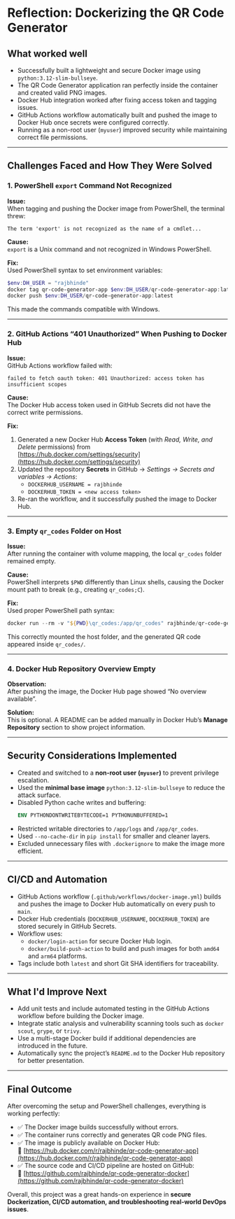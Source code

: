 # Reflection: Dockerizing the QR Code Generator

## What worked well
- Successfully built a lightweight and secure Docker image using `python:3.12-slim-bullseye`.
- The QR Code Generator application ran perfectly inside the container and created valid PNG images.
- Docker Hub integration worked after fixing access token and tagging issues.
- GitHub Actions workflow automatically built and pushed the image to Docker Hub once secrets were configured correctly.
- Running as a non-root user (`myuser`) improved security while maintaining correct file permissions.

---

## Challenges Faced and How They Were Solved

### 1. PowerShell `export` Command Not Recognized
**Issue:**  
When tagging and pushing the Docker image from PowerShell, the terminal threw:
```
The term 'export' is not recognized as the name of a cmdlet...
```

**Cause:**  
`export` is a Unix command and not recognized in Windows PowerShell.

**Fix:**  
Used PowerShell syntax to set environment variables:
```powershell
$env:DH_USER = "rajbhinde"
docker tag qr-code-generator-app $env:DH_USER/qr-code-generator-app:latest
docker push $env:DH_USER/qr-code-generator-app:latest
```
This made the commands compatible with Windows.

---

### 2. GitHub Actions “401 Unauthorized” When Pushing to Docker Hub
**Issue:**  
GitHub Actions workflow failed with:
```
failed to fetch oauth token: 401 Unauthorized: access token has insufficient scopes
```

**Cause:**  
The Docker Hub access token used in GitHub Secrets did not have the correct write permissions.

**Fix:**
1. Generated a new Docker Hub **Access Token** (with *Read, Write, and Delete* permissions) from  
   [https://hub.docker.com/settings/security](https://hub.docker.com/settings/security)
2. Updated the repository **Secrets** in GitHub → *Settings → Secrets and variables → Actions*:
   - `DOCKERHUB_USERNAME = rajbhinde`
   - `DOCKERHUB_TOKEN = <new access token>`
3. Re-ran the workflow, and it successfully pushed the image to Docker Hub.

---

### 3. Empty `qr_codes` Folder on Host
**Issue:**  
After running the container with volume mapping, the local `qr_codes` folder remained empty.

**Cause:**  
PowerShell interprets `$PWD` differently than Linux shells, causing the Docker mount path to break (e.g., creating `qr_codes;C`).

**Fix:**  
Used proper PowerShell path syntax:
```powershell
docker run --rm -v "${PWD}\qr_codes:/app/qr_codes" rajbhinde/qr-code-generator-app
```
This correctly mounted the host folder, and the generated QR code appeared inside `qr_codes/`.

---

### 4. Docker Hub Repository Overview Empty
**Observation:**  
After pushing the image, the Docker Hub page showed “No overview available”.

**Solution:**  
This is optional. A README can be added manually in Docker Hub’s **Manage Repository** section to show project information.

---

## Security Considerations Implemented
- Created and switched to a **non-root user (`myuser`)** to prevent privilege escalation.
- Used the **minimal base image** `python:3.12-slim-bullseye` to reduce the attack surface.
- Disabled Python cache writes and buffering:
  ```dockerfile
  ENV PYTHONDONTWRITEBYTECODE=1 PYTHONUNBUFFERED=1
  ```
- Restricted writable directories to `/app/logs` and `/app/qr_codes`.
- Used `--no-cache-dir` in `pip install` for smaller and cleaner layers.
- Excluded unnecessary files with `.dockerignore` to make the image more efficient.

---

## CI/CD and Automation
- GitHub Actions workflow (`.github/workflows/docker-image.yml`) builds and pushes the image to Docker Hub automatically on every push to `main`.
- Docker Hub credentials (`DOCKERHUB_USERNAME`, `DOCKERHUB_TOKEN`) are stored securely in GitHub Secrets.
- Workflow uses:
  - `docker/login-action` for secure Docker Hub login.
  - `docker/build-push-action` to build and push images for both `amd64` and `arm64` platforms.
- Tags include both `latest` and short Git SHA identifiers for traceability.

---

## What I'd Improve Next
- Add unit tests and include automated testing in the GitHub Actions workflow before building the Docker image.
- Integrate static analysis and vulnerability scanning tools such as `docker scout`, `grype`, or `trivy`.
- Use a multi-stage Docker build if additional dependencies are introduced in the future.
- Automatically sync the project’s `README.md` to the Docker Hub repository for better presentation.

---

## Final Outcome
After overcoming the setup and PowerShell challenges, everything is working perfectly:
- ✅ The Docker image builds successfully without errors.  
- ✅ The container runs correctly and generates QR code PNG files.  
- ✅ The image is publicly available on Docker Hub:  
  🔗 [https://hub.docker.com/r/rajbhinde/qr-code-generator-app](https://hub.docker.com/r/rajbhinde/qr-code-generator-app)  
- ✅ The source code and CI/CD pipeline are hosted on GitHub:  
  🔗 [https://github.com/rajbhinde/qr-code-generator-docker](https://github.com/rajbhinde/qr-code-generator-docker)

Overall, this project was a great hands-on experience in **secure Dockerization, CI/CD automation, and troubleshooting real-world DevOps issues**.
